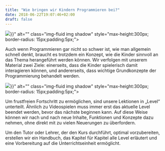```yaml
---
title: "Wie bringen wir Kindern Programmieren bei?"
date: 2018-06-22T19:07:46+02:00
draft: false
---
```


<div class="row pb-5">
    <div class="col-md-6 col-12 mb-4 text-center">
        <img src="{{< relURL "/img/lehrmaterial_one.jpg" >}}" alt="" class="img-fluid img shadow" style="max-height:300px; border-radius: 15px;padding:5px;">
    </div>
    <div class="col-md-6 col-12">
        <p>
            Auch wenn Programmieren gar nicht so schwer ist, wie man allgemein schnell denkt, braucht es trotzdem ein Konzept, wie die Kinder sinnvoll an das Thema herangeführt werden können. Wir verfolgen mit unserem Material zwei Ziele: einerseits, dass die Kinder spielerisch damit interagieren können, und andererseits, dass wichtige Grundkonzepte der Programmierung behandelt werden.
        </p>
    </div>
</div>
<div class="row">
    <div class="col-md-6 col-12 order-md-2 mb-4 text-center">
        <img src="{{< relURL "/img/lehrmaterial_two.jpg" >}}" alt="" class="img-fluid img shadow" style="max-height:300px; border-radius: 15px;padding:5px;">
    </div>
    <div class="col-md-6 col-12 order-md-1">
        <p>
            Um frustfreien Fortschritt zu ermöglichen, sind unsere Lektionen in „Level“ unterteilt. Ähnlich zu Videospielen muss immer erst das aktuelle Level beendet werden, bevor das nächste beginnen kann. Auf diese Weise können wir nach und nach neue Inhalte, Funktionen und Konzepte dazu nehmen, ohne direkt mit zu vielen Neuerungen zu überfordern.
        </p>
        <p>
            Um den Tutor oder Lehrer, der den Kurs durchführt, optimal vorzubereiten, erstellen wir ein Handbuch, das Kapitel für Kapitel alle Level erläutert und eine Vorbereitung auf die Unterrichtseinheit ermöglicht.
        </p>
    </div>
</div>
